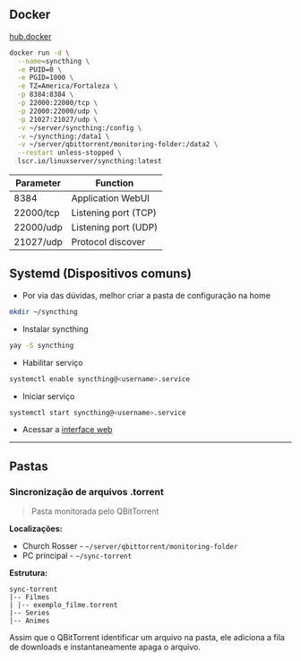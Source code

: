 ## Docker
[hub.docker](https://hub.docker.com/r/linuxserver/syncthing)

```bash
docker run -d \
  --name=syncthing \
  -e PUID=0 \
  -e PGID=1000 \
  -e TZ=America/Fortaleza \
  -p 8384:8384 \
  -p 22000:22000/tcp \
  -p 22000:22000/udp \
  -p 21027:21027/udp \
  -v ~/server/syncthing:/config \
  -v ~/syncthing:/data1 \
  -v ~/server/qbittorrent/monitoring-folder:/data2 \
  --restart unless-stopped \
  lscr.io/linuxserver/syncthing:latest
```

| Parameter | Function             |
| --------- | -------------------- |
| 8384      | Application WebUI    |
| 22000/tcp | Listening port (TCP) |
| 22000/udp | Listening port (UDP) |
| 21027/udp | Protocol discover    |

## Systemd (Dispositivos comuns)

- Por via das dúvidas, melhor criar a pasta de configuração na home

```bash
mkdir ~/syncthing
```

- Instalar syncthing

```bash
yay -S syncthing
```
- Habilitar serviço

```bash
systemctl enable syncthing@<username>.service
```
- Iniciar serviço

```bash
systemctl start syncthing@<username>.service
```
- Acessar a [interface web](http://127.0.0.1:8384/)

---

## Pastas

### Sincronização de arquivos .torrent

> Pasta monitorada pelo QBitTorrent

**Localizações:**

- Church Rosser - `~/server/qbittorrent/monitoring-folder`
- PC principal - `~/sync-torrent`

**Estrutura:**
```
sync-torrent
|-- Filmes
| |-- exemplo_filme.torrent
|-- Series
|-- Animes
```

Assim que o QBitTorrent identificar um arquivo na pasta, ele adiciona a fila de downloads e instantaneamente apaga o arquivo. 
